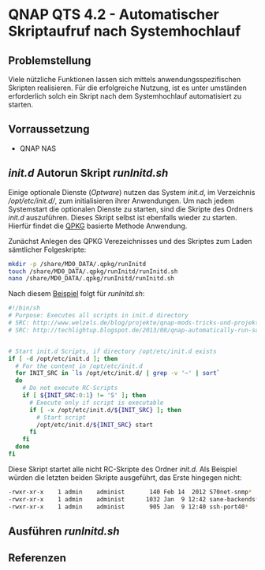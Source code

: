 # QNAP QTS 4.2 - Automatischer Skriptaufruf nach Systemhochlauf


## Problemstellung

Viele nützliche Funktionen lassen sich mittels anwendungsspezifischen Skripten realisieren. Für die erfolgreiche Nutzung,
ist es unter umständen erforderlich solch ein Skript nach dem Systemhochlauf automatisiert zu starten.


## Vorraussetzung

* QNAP NAS


## _init.d_ Autorun Skript _runInitd.sh_

Einige optionale Dienste (_Optware_) nutzen das System _init.d_, im Verzeichnis _/opt/etc/init.d/_, zum initialisieren ihrer Anwendungen. Um nach jedem Systemstart die optionalen Dienste 
zu starten, sind die Skripte des Ordners _init.d_ auszuführen. Dieses Skript selbst ist ebenfalls wieder zu starten. Hierfür findet die 
[QPKG][QNAP: Automatically run a script at startup] basierte Methode Anwendung.

Zunächst Anlegen des QPKG Verezeichnisses und des Skriptes zum Laden sämtlicher Folgeskripte:
```sh
mkdir -p /share/MD0_DATA/.qpkg/runInitd
touch /share/MD0_DATA/.qpkg/runInitd/runInitd.sh
nano /share/MD0_DATA/.qpkg/runInitd/runInitd.sh
``` 

Nach diesem [Beispiel][Optware Init-Skripte nach Booten starten] folgt für _runInitd.sh_:
```sh
#!/bin/sh
# Purpose: Executes all scripts in init.d directory
# SRC: http://www.welzels.de/blog/projekte/qnap-mods-tricks-und-projekte/optware-init-skripte-nach-booten-starten/
# SRC: http://techlightup.blogspot.de/2013/08/qnap-automatically-run-script-at-startup.html


# Start init.d Scripts, if directory /opt/etc/init.d exists
if [ -d /opt/etc/init.d ]; then
  # For the content in /opt/etc/init.d
  for INIT_SRC in `ls /opt/etc/init.d/ | grep -v '~' | sort`
  do
    # Do not execute RC-Scripts
    if [ ${INIT_SRC:0:1} != 'S' ]; then
      # Execute only if script is executable
      if [ -x /opt/etc/init.d/${INIT_SRC} ]; then
        # Start script
        /opt/etc/init.d/${INIT_SRC} start
      fi
    fi
  done
fi
``` 

Diese Skript startet alle nicht RC-Skripte des Ordner _init.d_. Als Beispiel würden die letzten beiden Skripte ausgeführt, das Erste hingegen nicht:
```sh
-rwxr-xr-x    1 admin    administ       140 Feb 14  2012 S70net-snmp*
-rwxr-xr-x    1 admin    administ      1032 Jan  9 12:42 sane-backends*
-rwxr-xr-x    1 admin    administ       905 Jan  9 12:40 ssh-port40*
``` 


## Ausführen _runInitd.sh_



## Referenzen

<!--- Internetlinks -->
[QNAP: Automatically run a script at startup]:		http://techlightup.blogspot.de/2013/08/qnap-automatically-run-script-at-startup.html  							"Automatischer Skriptaufruf nach Systemhochlauf" 
[Optware Init-Skripte nach Booten starten]:			http://www.welzels.de/blog/projekte/qnap-mods-tricks-und-projekte/optware-init-skripte-nach-booten-starten		"Ausführen von Startup Skripte des Ordners init.d"
